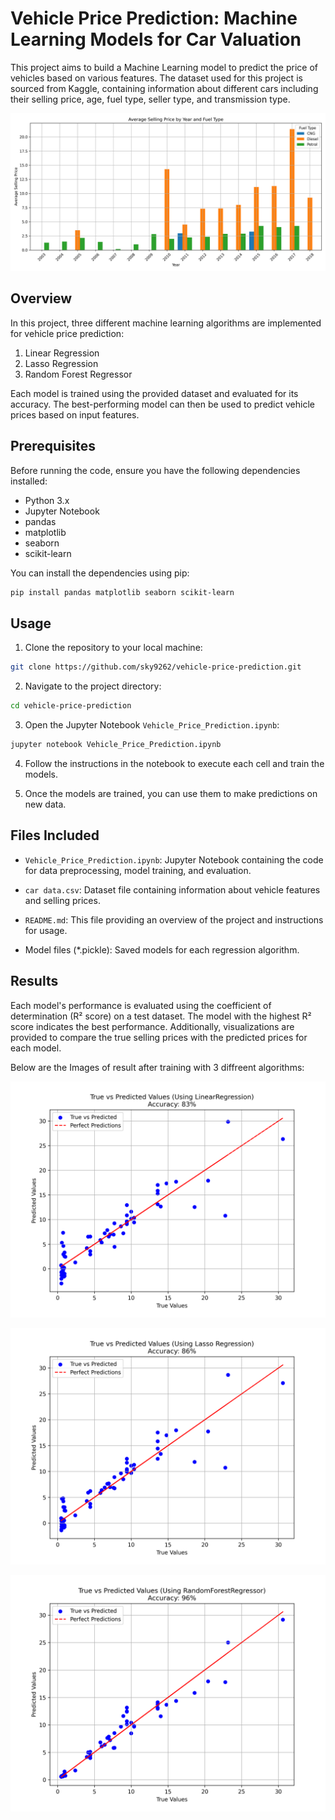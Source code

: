 # Vehicle Price Prediction: Machine Learning Models for Car Valuation

This project aims to build a Machine Learning model to predict the price of vehicles based on various features. The dataset used for this project is sourced from Kaggle, containing information about different cars including their selling price, age, fuel type, seller type, and transmission type.

![DataSet Visualization](Average%20Selling%20Price%20by%20Year%20and%20Fuel%20Type.png)


## Overview

In this project, three different machine learning algorithms are implemented for vehicle price prediction:

1. Linear Regression
2. Lasso Regression
3. Random Forest Regressor

Each model is trained using the provided dataset and evaluated for its accuracy. The best-performing model can then be used to predict vehicle prices based on input features.

## Prerequisites

Before running the code, ensure you have the following dependencies installed:

- Python 3.x
- Jupyter Notebook
- pandas
- matplotlib
- seaborn
- scikit-learn

You can install the dependencies using pip:

```bash
pip install pandas matplotlib seaborn scikit-learn
```


## Usage
1. Clone the repository to your local machine:
```bash
git clone https://github.com/sky9262/vehicle-price-prediction.git
```
2. Navigate to the project directory:
```bash
cd vehicle-price-prediction

```
3. Open the Jupyter Notebook `Vehicle_Price_Prediction.ipynb`:
```bash
jupyter notebook Vehicle_Price_Prediction.ipynb
```
4. Follow the instructions in the notebook to execute each cell and train the models.

5. Once the models are trained, you can use them to make predictions on new data.

## Files Included
- `Vehicle_Price_Prediction.ipynb`: Jupyter Notebook containing the code for data preprocessing, model training, and evaluation.

- `car data.csv`: Dataset file containing information about vehicle features and selling prices.
- `README.md`: This file providing an overview of the project and instructions for usage.

- Model files (*.pickle): Saved models for each regression algorithm.


## Results
Each model's performance is evaluated using the coefficient of determination (R² score) on a test dataset. The model with the highest R² score indicates the best performance. Additionally, visualizations are provided to compare the true selling prices with the predicted prices for each model.

Below are the Images of result after training with 3 diffreent algorithms:


![True vs Predicted Values (Using LinearRegression)](True%20vs%20Predicted%20Values%20(Using%20LinearRegression).png)

![True vs Predicted Values (Using Lasso Regression)](True%20vs%20Predicted%20Values%20(Using%20Lasso%20Regression).png)

![True vs Predicted Values (Using RandomForestRegressor)](True%20vs%20Predicted%20Values(Using%20RandomForestRegressor).png)

